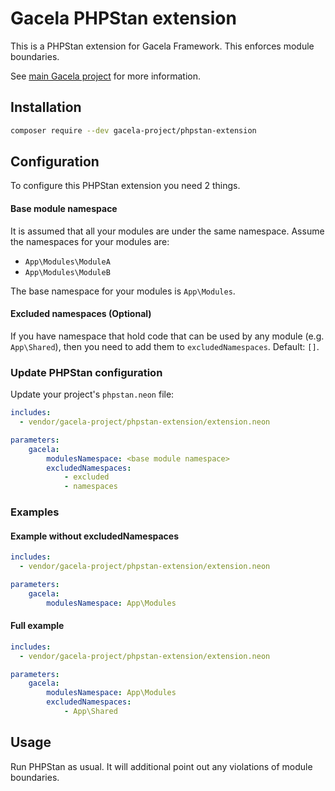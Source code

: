 # Gacela PHPStan extension

This is a PHPStan extension for Gacela Framework. This enforces module boundaries.

See [main Gacela project](https://github.com/gacela-project/gacela) for more information.

## Installation

```bash
composer require --dev gacela-project/phpstan-extension
```

## Configuration

To configure this PHPStan extension you need 2 things.

#### Base module namespace

It is assumed that all your modules are under the same namespace. 
Assume the namespaces for your modules are:

- `App\Modules\ModuleA`
- `App\Modules\ModuleB` 

The base namespace for your modules is `App\Modules`.

#### Excluded namespaces (Optional)

If you have namespace that hold code that can be used by any module (e.g. `App\Shared`), 
then you need to add them to `excludedNamespaces`. Default: `[]`.


### Update PHPStan configuration

Update your project's `phpstan.neon` file:

```yaml
includes:
  - vendor/gacela-project/phpstan-extension/extension.neon

parameters:
    gacela:
        modulesNamespace: <base module namespace>
        excludedNamespaces:
            - excluded
            - namespaces
```

### Examples

#### Example without excludedNamespaces

```yaml
includes:
  - vendor/gacela-project/phpstan-extension/extension.neon

parameters:
    gacela:
        modulesNamespace: App\Modules
```

#### Full example

```yaml
includes:
  - vendor/gacela-project/phpstan-extension/extension.neon

parameters:
    gacela:
        modulesNamespace: App\Modules
        excludedNamespaces: 
            - App\Shared
```

## Usage

Run PHPStan as usual. It will additional point out any violations of module boundaries.
